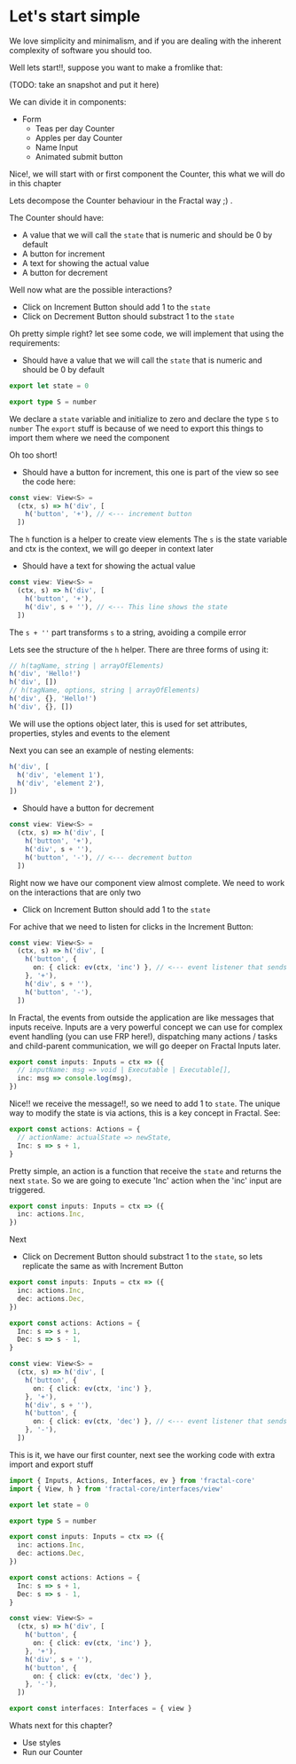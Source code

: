 # Let's start simple

We love simplicity and minimalism, and if you are dealing with the inherent complexity of software you should too.

Well lets start!!, suppose you want to make a fromlike that:

(TODO: take an snapshot and put it here)

We can divide it in components:

- Form
  - Teas per day Counter
  - Apples per day Counter
  - Name Input
  - Animated submit button

Nice!, we will start with or first component the Counter, this what we will do in this chapter

Lets decompose the Counter behaviour in the Fractal way ;) .

The Counter should have:

- A value that we will call the `state` that is numeric and should be 0 by default
- A button for increment
- A text for showing the actual value
- A button for decrement

Well now what are the possible interactions?

- Click on Increment Button should add 1 to the `state`
- Click on Decrement Button should substract 1 to the `state`

Oh pretty simple right? let see some code, we will implement that using the requirements:

- Should have a value that we will call the `state` that is numeric and should be 0 by default

```typescript
export let state = 0

export type S = number
```

We declare a `state` variable and initialize to zero and declare the type `S` to `number`
The `export` stuff is because of we need to export this things to import them where we need the component

Oh too short!

- Should have a button for increment, this one is part of the view so see the code here:

```typescript
const view: View<S> =
  (ctx, s) => h('div', [
    h('button', '+'), // <--- increment button
  ])
```

The `h` function is a helper to create view elements
The `s` is the state variable and ctx is the context, we will go deeper in context later

- Should have a text for showing the actual value

```typescript
const view: View<S> =
  (ctx, s) => h('div', [
    h('button', '+'),
    h('div', s + ''), // <--- This line shows the state
  ])
```

The `s + ''` part transforms `s` to a string, avoiding a compile error

Lets see the structure of the `h` helper. There are three forms of using it:

```typescript
// h(tagName, string | arrayOfElements)
h('div', 'Hello!')
h('div', [])
// h(tagName, options, string | arrayOfElements)
h('div', {}, 'Hello!')
h('div', {}, [])
```

We will use the options object later, this is used for set attributes, properties, styles and events to the element

Next you can see an example of nesting elements:

```typescript
h('div', [
  h('div', 'element 1'),
  h('div', 'element 2'),
])
```

- Should have a button for decrement


```typescript
const view: View<S> =
  (ctx, s) => h('div', [
    h('button', '+'),
    h('div', s + ''),
    h('button', '-'), // <--- decrement button
  ])
```

Right now we have our component view almost complete. We need to work on the interactions that are only two

- Click on Increment Button should add 1 to the `state`

For achive that we need to listen for clicks in the Increment Button:

```typescript
const view: View<S> =
  (ctx, s) => h('div', [
    h('button', {
      on: { click: ev(ctx, 'inc') }, // <--- event listener that sends a message to 'inc' input when click the button
    }, '+'),
    h('div', s + ''),
    h('button', '-'),
  ])
```

In Fractal, the events from outside the application are like messages that inputs receive. Inputs are a very powerful concept we can use for complex event handling (you can use FRP here!), dispatching many actions / tasks and child-parent communication, we will go deeper on Fractal Inputs later.

```typescript
export const inputs: Inputs = ctx => ({
  // inputName: msg => void | Executable | Executable[],
  inc: msg => console.log(msg),
})
```

Nice!! we receive the message!!, so we need to add 1 to `state`. The unique way to modify the state is via actions, this is a key concept in Fractal. See:

```typescript
export const actions: Actions = {
  // actionName: actualState => newState,
  Inc: s => s + 1,
}
```

Pretty simple, an action is a function that receive the `state` and returns the next `state`. So we are going to execute 'Inc' action when the 'inc' input are triggered.

```typescript
export const inputs: Inputs = ctx => ({
  inc: actions.Inc,
})
```

Next

- Click on Decrement Button should substract 1 to the `state`, so lets replicate the same as with Increment Button

```typescript
export const inputs: Inputs = ctx => ({
  inc: actions.Inc,
  dec: actions.Dec,
})

export const actions: Actions = {
  Inc: s => s + 1,
  Dec: s => s - 1,
}

const view: View<S> =
  (ctx, s) => h('div', [
    h('button', {
      on: { click: ev(ctx, 'inc') },
    }, '+'),
    h('div', s + ''),
    h('button', {
      on: { click: ev(ctx, 'dec') }, // <--- event listener that sends a message to 'dec' input when click the button
    }, '-'),
  ])
```

This is it, we have our first counter, next see the working code with extra import and export stuff

```typescript
import { Inputs, Actions, Interfaces, ev } from 'fractal-core'
import { View, h } from 'fractal-core/interfaces/view'

export let state = 0

export type S = number

export const inputs: Inputs = ctx => ({
  inc: actions.Inc,
  dec: actions.Dec,
})

export const actions: Actions = {
  Inc: s => s + 1,
  Dec: s => s - 1,
}

const view: View<S> =
  (ctx, s) => h('div', [
    h('button', {
      on: { click: ev(ctx, 'inc') },
    }, '+'),
    h('div', s + ''),
    h('button', {
      on: { click: ev(ctx, 'dec') },
    }, '-'),
  ])

export const interfaces: Interfaces = { view }
```

Whats next for this chapter?

- Use styles
- Run our Counter
